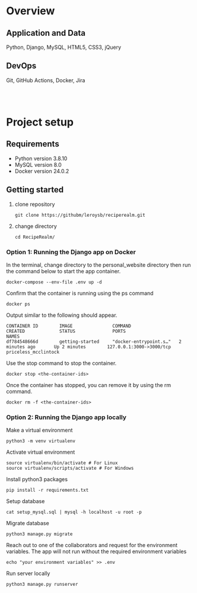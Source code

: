 # Overview
## Application and Data
Python, Django, MySQL, HTML5, CSS3, jQuery

## DevOps
Git, GitHub Actions, Docker, Jira


<br><br>

# Project setup
## Requirements
* Python version 3.8.10
* MySQL version 8.0
* Docker version 24.0.2

## Getting started

1. clone repository

    `git clone https://githubm/leroysb/reciperealm.git`

2. change directory

    `cd RecipeRealm/`

### Option 1: Running the Django app on Docker
In the terminal, change directory to the personal_website directory then run the command below to start the app container.

<!-- `docker compose up -d` -->
`docker-compose --env-file .env up -d`

Confirm that the container is running using the ps command

`docker ps`

Output similar to the following should appear.

```
CONTAINER ID        IMAGE               COMMAND                  CREATED             STATUS              PORTS                      NAMES
df784548666d        getting-started     "docker-entrypoint.s…"   2 minutes ago       Up 2 minutes        127.0.0.1:3000->3000/tcp   priceless_mcclintock
```
Use the stop command to stop the container. 

`docker stop <the-container-ids>`

Once the container has stopped, you can remove it by using the rm command.

`docker rm -f <the-container-ids>`

### Option 2: Running the Django app locally

Make a virtual environment

`python3 -m venv virtualenv`

Activate virtual environment

```
source virtualenv/bin/activate # For Linux
source virtualenv/scripts/activate # For Windows
```

Install python3 packages

`pip install -r requirements.txt`

Setup database

`cat setup_mysql.sql | mysql -h localhost -u root -p`

Migrate database

`python3 manage.py migrate`

Reach out to one of the collaborators and request for the environment variables. The app will not run without the required environment variables

`echo "your environment variables" >> .env`

Run server locally

`python3 manage.py runserver`
